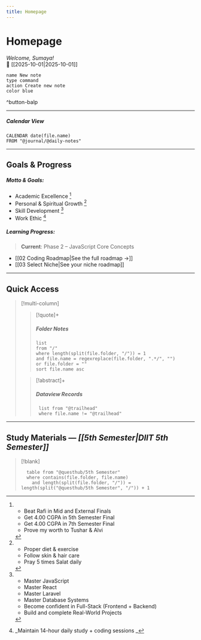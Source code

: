 ```yaml
---
title: Homepage
---
```

# Homepage

_Welcome, Sumaya!_  
📅 [[2025-10-01|2025-10-01]]  

```button
name New note
type command
action Create new note
color blue
```
^button-balp

---

##### Calendar View

```dataview
CALENDAR date(file.name)
FROM "@journal/@daily-notes"
```

---

## Goals & Progress

 ##### Motto & Goals:

- Academic Excellence [^1]
- Personal & Spiritual Growth [^2]
- Skill Development [^3]
- Work Ethic [^4]
 
 ##### Learning Progress:
 
> **Current**: Phase 2 – JavaScript Core Concepts 

- [[02 Coding Roadmap|See the full roadmap →]]
- [[03 Select Niche|See your niche roadmap]]



---

## Quick Access

> [!multi-column]
> 
>> [!quote]+ 
>> ##### Folder Notes
>> ```dataview
>> list
>> from "/"
>> where length(split(file.folder, "/")) = 1
>> and file.name = regexreplace(file.folder, ".*/", "")
>> or file.folder = ""
>> sort file.name asc
>> ```
>
>> [!abstract]+
>> ##### Dataview Records
>> ```dataview
>> 	list from "@trailhead"
>> 	where file.name != "@trailhead"
>>```

---

## Study Materials — _[[5th Semester|DIIT 5th Semester]]_

> [!blank]
> ```dataview
> 	table from "@questhub/5th Semester"
> 	where contains(file.folder, file.name)
> 	  and length(split(file.folder, "/")) = length(split("@questhub/5th Semester", "/")) + 1
>  ```

[^1]: - Beat Rafi in Mid and External Finals  
	- Get 4.00 CGPA in 5th Semester Final  
	- Get 4.00 CGPA in 7th Semester Final  
	- Prove my worth to Tushar & Alvi  

[^2]: - Proper diet & exercise
	- Follow skin & hair care 
	- Pray 5 times Salat daily

[^3]:  - Master JavaScript  
	 - Master React  
	 - Master Laravel  
	 - Master Database Systems  
	 - Become confident in Full-Stack (Frontend + Backend)  
	 - Build and complete Real-World Projects  

[^4]: _Maintain 14-hour daily study + coding sessions _
